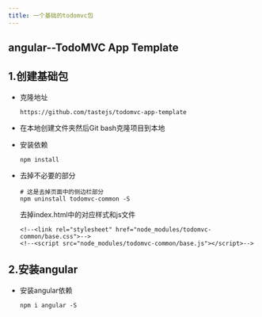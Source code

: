 ```yaml
---
title: 一个基础的todomvc包
---
```

##  angular--TodoMVC App Template
## 1.创建基础包

- 克隆地址

  ```
  https://github.com/tastejs/todomvc-app-template
  ```

- 在本地创建文件夹然后Git bash克隆项目到本地

- 安装依赖

  ```shell
  npm install
  ```

- 去掉不必要的部分

  ```shell
  # 这是去掉页面中的侧边栏部分
  npm uninstall todomvc-common -S
  ```

  去掉index.html中的对应样式和js文件

  ```
  <!--<link rel="stylesheet" href="node_modules/todomvc-common/base.css">-->
  <!--<script src="node_modules/todomvc-common/base.js"></script>-->
  ```
## 2.安装angular

- 安装angular依赖

  ```shell
  npm i angular -S
  ```


